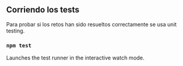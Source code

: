 ## Corriendo los tests

Para probar si los retos han sido resueltos correctamente se usa unit testing.

### `npm test`

Launches the test runner in the interactive watch mode.
